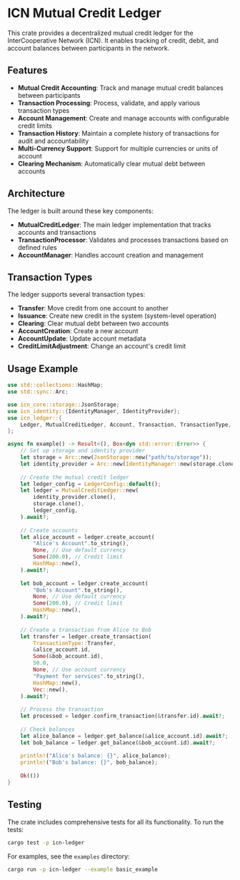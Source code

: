 # ICN Mutual Credit Ledger

This crate provides a decentralized mutual credit ledger for the InterCooperative Network (ICN). It enables tracking of credit, debit, and account balances between participants in the network.

## Features

- **Mutual Credit Accounting**: Track and manage mutual credit balances between participants
- **Transaction Processing**: Process, validate, and apply various transaction types
- **Account Management**: Create and manage accounts with configurable credit limits
- **Transaction History**: Maintain a complete history of transactions for audit and accountability
- **Multi-Currency Support**: Support for multiple currencies or units of account
- **Clearing Mechanism**: Automatically clear mutual debt between accounts

## Architecture

The ledger is built around these key components:

- **MutualCreditLedger**: The main ledger implementation that tracks accounts and transactions
- **TransactionProcessor**: Validates and processes transactions based on defined rules
- **AccountManager**: Handles account creation and management

## Transaction Types

The ledger supports several transaction types:

- **Transfer**: Move credit from one account to another
- **Issuance**: Create new credit in the system (system-level operation)
- **Clearing**: Clear mutual debt between two accounts
- **AccountCreation**: Create a new account
- **AccountUpdate**: Update account metadata
- **CreditLimitAdjustment**: Change an account's credit limit

## Usage Example

```rust
use std::collections::HashMap;
use std::sync::Arc;

use icn_core::storage::JsonStorage;
use icn_identity::{IdentityManager, IdentityProvider};
use icn_ledger::{
    Ledger, MutualCreditLedger, Account, Transaction, TransactionType, LedgerConfig,
};

async fn example() -> Result<(), Box<dyn std::error::Error>> {
    // Set up storage and identity provider
    let storage = Arc::new(JsonStorage::new("path/to/storage"));
    let identity_provider = Arc::new(IdentityManager::new(storage.clone(), None).await?);
    
    // Create the mutual credit ledger
    let ledger_config = LedgerConfig::default();
    let ledger = MutualCreditLedger::new(
        identity_provider.clone(),
        storage.clone(),
        ledger_config,
    ).await?;
    
    // Create accounts
    let alice_account = ledger.create_account(
        "Alice's Account".to_string(),
        None, // Use default currency
        Some(200.0), // Credit limit
        HashMap::new(),
    ).await?;
    
    let bob_account = ledger.create_account(
        "Bob's Account".to_string(),
        None, // Use default currency
        Some(200.0), // Credit limit
        HashMap::new(),
    ).await?;
    
    // Create a transaction from Alice to Bob
    let transfer = ledger.create_transaction(
        TransactionType::Transfer,
        &alice_account.id,
        Some(&bob_account.id),
        50.0,
        None, // Use account currency
        "Payment for services".to_string(),
        HashMap::new(),
        Vec::new(),
    ).await?;
    
    // Process the transaction
    let processed = ledger.confirm_transaction(&transfer.id).await?;
    
    // Check balances
    let alice_balance = ledger.get_balance(&alice_account.id).await?;
    let bob_balance = ledger.get_balance(&bob_account.id).await?;
    
    println!("Alice's balance: {}", alice_balance);
    println!("Bob's balance: {}", bob_balance);
    
    Ok(())
}
```

## Testing

The crate includes comprehensive tests for all its functionality. To run the tests:

```bash
cargo test -p icn-ledger
```

For examples, see the `examples` directory:

```bash
cargo run -p icn-ledger --example basic_example
``` 